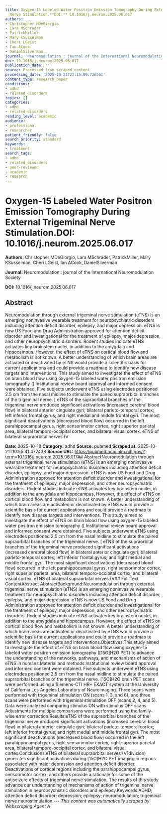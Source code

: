 ```yaml
---
title: Oxygen-15 Labeled Water Positron Emission Tomography During External Trigeminal
  Nerve Stimulation.**DOI:** 10.1016/j.neurom.2025.06.017
authors:
- Christopher MDeGiorgio
- Lara MSchrader
- PatrickMiller
- Mary KSusselman
- Cheri LGeist
- Ian ACook
- DanielSilverman
journal: 'Neuromodulation : journal of the International Neuromodulation Society'
doi: 10.1016/j.neurom.2025.06.017
publication_date: ''
source: Processed from scraped content
processing_date: '2025-10-21T22:15:09.726561'
content_type: research_paper
conditions:
- adhd
- related_disorders
topics: []
categories:
- adhd
- related-disorders
reading_level: academic
audience:
- professional
- researcher
patient_friendly: false
search_priority: standard
keywords:
- treatment
search_tags:
- adhd
- related_disorders
- peer-reviewed
- academic
- research
---
```


# Oxygen-15 Labeled Water Positron Emission Tomography During External Trigeminal Nerve Stimulation.**DOI:** 10.1016/j.neurom.2025.06.017

**Authors:** Christopher MDeGiorgio, Lara MSchrader, PatrickMiller, Mary KSusselman, Cheri LGeist, Ian ACook, DanielSilverman

**Journal:** Neuromodulation : journal of the International Neuromodulation Society

**DOI:** 10.1016/j.neurom.2025.06.017

## Abstract

Neuromodulation through external trigeminal nerve stimulation (eTNS) is an emerging noninvasive wearable treatment for neuropsychiatric disorders including attention deficit disorder, epilepsy, and major depression. eTNS is now US Food and Drug Administration approved for attention deficit disorder and investigational for the treatment of epilepsy, major depression, and other neuropsychiatric disorders. Rodent studies indicate eTNS activates key brainstem nuclei, in addition to the amygdala and hippocampus. However, the effect of eTNS on cortical blood flow and metabolism is not known. A better understanding of which brain areas are activated or deactivated by eTNS would provide a scientific basis for current applications and could provide a roadmap to identify new disease targets and interventions.
This study aimed to investigate the effect of eTNS on brain blood flow using oxygen-15 labeled water positron emission tomography ([
Institutional review board approval and informed consent were obtained. Five subjects underwent eTNS using electrodes positioned 2.5 cm from the nasal midline to stimulate the paired supraorbital branches of the trigeminal nerve. [
eTNS of the supraorbital branches of the trigeminal nerve produced significant activations (increased cerebral blood flow) in bilateral anterior cingulate gyri; bilateral parieto-temporal cortex; left inferior frontal gyrus; and right medial and middle frontal gyri. The most significant deactivations (decreased blood flow) occurred in the left parahippocampal gyrus, right sensorimotor cortex, right superior parietal area, bilateral temporo-occipital cortex, and bilateral visual cortex.
eTNS of bilateral supraorbital nerves (V

**Date:** 2025-10-18
**Category:** adhd
**Source:** pubmed
**Scraped at:** 2025-10-21T10:55:41.477438
**Source URL:** https://pubmed.ncbi.nlm.nih.gov/?term=10.1016/j.neurom.2025.06.017## AbstractNeuromodulation through external trigeminal nerve stimulation (eTNS) is an emerging noninvasive wearable treatment for neuropsychiatric disorders including attention deficit disorder, epilepsy, and major depression. eTNS is now US Food and Drug Administration approved for attention deficit disorder and investigational for the treatment of epilepsy, major depression, and other neuropsychiatric disorders. Rodent studies indicate eTNS activates key brainstem nuclei, in addition to the amygdala and hippocampus. However, the effect of eTNS on cortical blood flow and metabolism is not known. A better understanding of which brain areas are activated or deactivated by eTNS would provide a scientific basis for current applications and could provide a roadmap to identify new disease targets and interventions.
This study aimed to investigate the effect of eTNS on brain blood flow using oxygen-15 labeled water positron emission tomography ([
Institutional review board approval and informed consent were obtained. Five subjects underwent eTNS using electrodes positioned 2.5 cm from the nasal midline to stimulate the paired supraorbital branches of the trigeminal nerve. [
eTNS of the supraorbital branches of the trigeminal nerve produced significant activations (increased cerebral blood flow) in bilateral anterior cingulate gyri; bilateral parieto-temporal cortex; left inferior frontal gyrus; and right medial and middle frontal gyri. The most significant deactivations (decreased blood flow) occurred in the left parahippocampal gyrus, right sensorimotor cortex, right superior parietal area, bilateral temporo-occipital cortex, and bilateral visual cortex.
eTNS of bilateral supraorbital nerves (V## Full Text ContentAbstract AbstractBackground:Neuromodulation through external trigeminal nerve stimulation (eTNS) is an emerging noninvasive wearable treatment for neuropsychiatric disorders including attention deficit disorder, epilepsy, and major depression. eTNS is now US Food and Drug Administration approved for attention deficit disorder and investigational for the treatment of epilepsy, major depression, and other neuropsychiatric disorders. Rodent studies indicate eTNS activates key brainstem nuclei, in addition to the amygdala and hippocampus. However, the effect of eTNS on cortical blood flow and metabolism is not known. A better understanding of which brain areas are activated or deactivated by eTNS would provide a scientific basis for current applications and could provide a roadmap to identify new disease targets and interventions.Objectives:This study aimed to investigate the effect of eTNS on brain blood flow using oxygen-15 labeled water positron emission tomography ([15O]H2O PET) to advance the understanding of the networks, pathways, and mechanisms of action of eTNS in humans.Material and methods:Institutional review board approval and informed consent were obtained. Five subjects underwent eTNS using electrodes positioned 2.5 cm from the nasal midline to stimulate the paired supraorbital branches of the trigeminal nerve. [15O]H2O brain PET scans were performed using a Siemens-CTI HR+ EXACT system at the University of California Los Angeles Laboratory of Neuroimaging. Three scans were performed with trigeminal stimulation ON (scans 1, 3, and 6), and three scans were performed with trigeminal stimulation OFF (scans 2, 4, and 5). Data were analyzed comparing stimulus ON with stimulus OFF scans. Adjustments for multiple comparisons were performed using the family-wise error correction.Results:eTNS of the supraorbital branches of the trigeminal nerve produced significant activations (increased cerebral blood flow) in bilateral anterior cingulate gyri; bilateral parieto-temporal cortex; left inferior frontal gyrus; and right medial and middle frontal gyri. The most significant deactivations (decreased blood flow) occurred in the left parahippocampal gyrus, right sensorimotor cortex, right superior parietal area, bilateral temporo-occipital cortex, and bilateral visual cortex.Conclusions:eTNS of bilateral supraorbital nerves (V1division) generates significant activations during [15O]H2O PET imaging in regions associated with major depression and attention deficit disorder. Deactivations of cortical regions including the parahippocampal gyrus, sensorimotor cortex, and others provide a rationale for some of the antiseizure effects of trigeminal nerve stimulation. The results of this study advance our understanding of mechanisms of action of trigeminal nerve stimulation in neuropsychiatric disorders and epilepsy.Keywords:ADHD; attention deficit disorder; depression; epilepsy; neuromodulation; trigeminal nerve neurostimulation.---
*This content was automatically scraped by Webscraping Agent A*